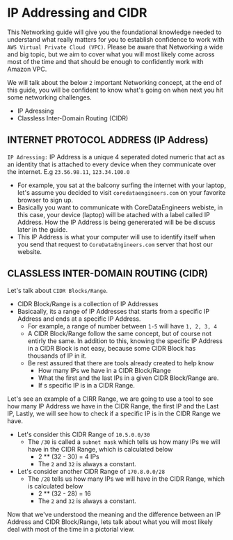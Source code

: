 # IP Addressing and CIDR 
This Networking guide will give you the foundational knowledge needed to understand what really matters for you to establish confidence to work with `AWS Virtual Private Cloud (VPC)`. Please be aware that Networking a wide and big topic, but we aim to cover what you will most likely come across most of the time and that should be enough to confidently work with Amazon VPC.

We will talk about the below `2` important Networking concept, at the end of this guide, you will be confident to know what's going on when next you hit some networking challenges.
- IP Adressing
- Classless Inter-Domain Routing (CIDR)

## INTERNET PROTOCOL ADDRESS (IP Address)
`IP Adressing:` IP Address is a unique 4 seperated doted numeric that act as an identity that is attached to every device when they communicate over the internet. E.g `23.56.98.11`, `123.34.100.0`
- For example, you sat at the balcony surfing the internet with your laptop, let's assume you decided to visit `coredataengineers.com` on your favorite browser to sign up.
- Basically you want to communicate with CoreDataEngineers webiste, in this case, your device (laptop) will be atached with a label called IP Address. How the IP Address is being genererated will be be discuss later in the guide.
- This IP Address is what your computer will use to identify itself when you send that request to `CoreDataEngineers.com` server that host our website.

## CLASSLESS INTER-DOMAIN ROUTING (CIDR)
Let's talk about `CIDR Blocks/Range`.
- CIDR Block/Range is a collection of IP Addresses
- Basicaally, its a range of IP Addresses that starts from a specific IP Address and ends at a specific IP Address.
  - For example, a range of number between `1-5` will have `1, 2, 3, 4`
  - A CIDR Block/Range follow the same concept, but of course not entirly the same. In addition to this, knowing the specific IP Address in a CIDR Block is not easy, because some CIDR Block has thousands of IP in it.
  - Be rest assured that there are tools already created to help know 
    - How many IPs we have in a CIDR Block/Range
    - What the first and the last IPs in a given CIDR Block/Range are.
    - If s specific IP is in a CIDR Range.

Let's see an example of a CIRR Range, we are going to use a tool to see how many IP Address we have in the CIDR Range, the first IP and the Last IP, Lastly, we will see how to check if a specific IP is in the CIDR Range we have.
- Let's consider this CIDR Range of `10.5.0.0/30`
  - The `/30` is called a `subnet mask` which tells us how many IPs we will have in the CIDR Range, which is calculated below
    - 2 ** (32 - 30) = 4 IPs
    - The `2` and `32` is always a constant. 
- Let's consider another CIDR Range of `170.8.0.0/28`
  - The `/28` tells us how many IPs we will have in the CIDR Range, which is calculated below
    - 2 ** (32 - 28) = 16
    - The `2` and `32` is always a constant.

Now that we've understood the meaning and the difference between an IP Address and CIDR Block/Range, lets talk about what you will most likely deal with most of the time in a pictorial view.








